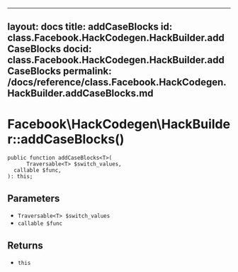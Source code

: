 
***

layout: docs
title: addCaseBlocks
id: class.Facebook.HackCodegen.HackBuilder.addCaseBlocks
docid: class.Facebook.HackCodegen.HackBuilder.addCaseBlocks
permalink: /docs/reference/class.Facebook.HackCodegen.HackBuilder.addCaseBlocks.md
---







# Facebook\\HackCodegen\\HackBuilder::addCaseBlocks()




``` Hack
public function addCaseBlocks<T>(
      Traversable<T> $switch_values,
  callable $func,
): this;
```




## Parameters




+ ` Traversable<T> $switch_values `
+ ` callable $func `




## Returns




* ` this `